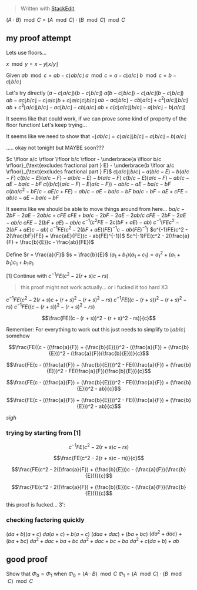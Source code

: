 > Written with [StackEdit](https://stackedit.io/).

$(A \cdot B) \mod C = (A \mod C) \cdot (B \mod C) \mod C$

## my proof attempt

Lets use floors...

$x \mod y = x - y \lfloor x/y \rfloor$

Given
$ab \mod c = ab - c \lfloor ab/c \rfloor$
$a \mod c = a - c \lfloor a/c \rfloor$
$b \mod c = b - c \lfloor b/c \rfloor$

Let's try directly
$(a - c \lfloor  a/c \rfloor)(b - c \lfloor  b/c \rfloor)$
$a(b - c \lfloor  b/c \rfloor) - c\lfloor a/c \rfloor(b - c \lfloor  b/c \rfloor)$
$ab - ac \lfloor  b/c \rfloor - c\lfloor a/c \rfloor b + c\lfloor a/c \rfloor c \lfloor  b/c \rfloor$
$ab - ac \lfloor  b/c \rfloor - cb\lfloor a/c \rfloor + c^2\lfloor a/c \rfloor \lfloor  b/c \rfloor$
$ab + c^2\lfloor a/c \rfloor \lfloor  b/c \rfloor - ac \lfloor b/c \rfloor - cb\lfloor a/c \rfloor$
$ab + c(c\lfloor a/c \rfloor \lfloor  b/c \rfloor - a \lfloor b/c \rfloor - b\lfloor a/c \rfloor)$

It seems like that could work, if we can prove some kind of property of the floor function! Let's keep trying...

It seems like we need to show that
$-\lfloor ab/c \rfloor = c \lfloor a/c \rfloor \lfloor b/c \rfloor - a \lfloor b/c \rfloor - b \lfloor a/c \rfloor$

..... okay not tonight but MAYBE soon???

$c \lfloor a/c \rfloor \lfloor b/c \rfloor - \underbrace{a \lfloor b/c \rfloor}_{\text{excludes fractional part } E} - \underbrace{b \lfloor a/c \rfloor}_{\text{excludes fractional part } F}$
$c \lfloor a/c \rfloor \lfloor b/c \rfloor - a(b/c - E) - b(a/c - F)$
$c(b/c - E)(a/c - F) - a(b/c - E) - b(a/c - F)$
$c(b/c - E)(a/c - F) - ab/c - aE - ba/c - bF$
$c((b/c)(a/c - F) - E(a/c - F)) - ab/c - aE - ba/c - bF$
$c(ba/c^2 - bF/c - aE/c + FE) - ab/c - aE - ba/c - bF$
$ba/c - bF - aE + cFE - ab/c - aE - ba/c - bF$

It seems like we should be able to move things around from here...
$ba/c - 2bF - 2aE - 2ab/c + cFE$
$cFE + ba/c - 2bF - 2aE - 2ab/c$
$cFE - 2bF - 2aE - ab/c$
$cFE - 2(bF + aE) - ab/c$
$c^{-1}(c^2FE - 2c(bF + aE) - ab)$
$c^{-1}(FEc^2 - 2(bF + aE)c - ab)$
$c^{-1}FE(c^2 - 2(bF + aE)(FE)^{-1}c - ab(FE)^{-1})$
$c^{-1}FE(c^2 - 2(\frac{bF}{FE} + \frac{aE}{FE})c - ab(FE)^{-1})$
$c^{-1}FE(c^2 - 2(\frac{a}{F} + \frac{b}{E})c - \frac{ab}{FE})$

Define
$r = \frac{a}{F}$
$s = \frac{b}{E}$
$(a_1 + b_1)(a_1 + c_1) = a_1^2 + (a_1 + b_1)c_1 + b_1a_1$

[1] Continue with
$c^{-1}FE(c^2 - 2(r + s)c - rs)$

> this proof might not work actually... or i fucked it too hard X3

$c^{-1}FE(c^2 - 2(r + s)c + (r + s)^2 - (r + s)^2 - rs)$
$c^{-1}FE((c - (r + s))^2 - (r + s)^2 - rs)$
$c^{-1}FE((c - (r + s))^2 - (r + s)^2 - rs)$

$$\frac{FE((c - (r + s))^2 - (r + s)^2 - rs)}{c}$$

Remember: For everything to work out this just needs to simplify to $\lfloor ab/c \rfloor$ somehow

$$\frac{FE((c - ((\frac{a}{F}) + (\frac{b}{E})))^2 - ((\frac{a}{F}) + (\frac{b}{E}))^2 - (\frac{a}{F})(\frac{b}{E}))}{c}$$

$$\frac{FE(c - ((\frac{a}{F}) + (\frac{b}{E})))^2 - FE((\frac{a}{F}) + (\frac{b}{E}))^2 - FE(\frac{a}{F})(\frac{b}{E})}{c}$$

$$\frac{FE(c - ((\frac{a}{F}) + (\frac{b}{E})))^2 - FE((\frac{a}{F}) + (\frac{b}{E}))^2 - ab}{c}$$

$$\frac{FE(c - ((\frac{a}{F}) + (\frac{b}{E})))^2 - FE((\frac{a}{F}) + (\frac{b}{E}))^2 - ab}{c}$$

*sigh*

### trying by starting from [1]

$$c^{-1}FE(c^2 - 2(r + s)c - rs)$$

$$\frac{FE(c^2 - 2(r + s)c - rs)}{c}$$

$$\frac{FE(c^2 - 2((\frac{a}{F}) + (\frac{b}{E}))c - (\frac{a}{F})(\frac{b}{E}))}{c}$$

$$\frac{FE(c^2 - 2((\frac{a}{F}) + (\frac{b}{E}))c - (\frac{a}{F})(\frac{b}{E}))}{c}$$

this proof is fucked... 3':

### checking factoring quickly

$(da + b)(a + c)$
$da(a + c) + b(a + c)$
$(daa + dac) + (ba + bc)$
$(da^2 + dac) + (ba + bc)$
$da^2 + dac + ba + bc$
$da^2 + dac + bc + ba$
$da^2 + c(da + b) + ab$

## good proof

Show that $\Phi_0 = \Phi_1$ when
$\Phi_0 = (A \cdot B) \mod C$
$\Phi_1 = (A \mod C) \cdot (B \mod C) \mod C$
